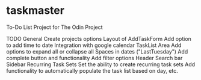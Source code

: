 # taskmaster

To-Do List Project for The Odin Project

TODO
    General
        Create projects options
        Layout of AddTaskForm
        Add option to add time to date
        Integration with google calendar
    TaskList Area
        Add options to expand all or collapse all
        Spaces in dates ("LastTuesday")
        Add complete button and functionality
        Add filter options
    Header
        Search bar
    Sidebar
    Recurring Task Sets
        Set the ability to create recurring task sets
        Add functionality to automatically populate the task list based on day, etc.
